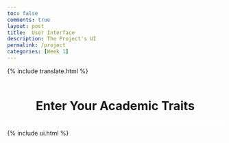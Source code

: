 ```yaml
---
toc: false
comments: true
layout: post
title:  User Interface
description: The Project's UI
permalink: /project
categories: [Week 1]
---
```

{% include translate.html %}
<br>
<br>
<h1 style="text-align:center"> Enter Your Academic Traits </h1>
<style>
  hr.line1 {
    border: 2px solid white;
    background: white;
  }
</style>
<hr class="line1">

{% include ui.html %}
